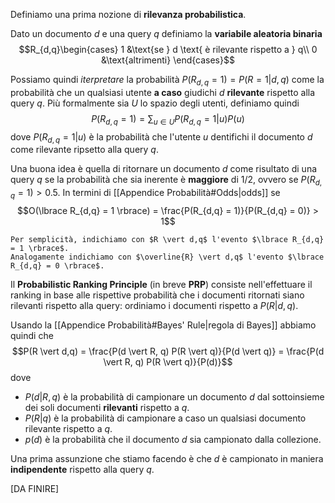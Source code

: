 Definiamo una prima nozione di **rilevanza probabilistica**.

Dato un documento $d$ e una query $q$ definiamo la **variabile aleatoria binaria**
$$R_{d,q}\begin{cases}
1 &\text{se } d \text{ è rilevante rispetto a } q\\
0 &\text{altrimenti}
\end{cases}$$

Possiamo quindi *iterpretare* la probabilità $P(R_{d,q} = 1) = P(R = 1 \vert d,q)$ come la probabilità che un qualsiasi utente **a caso** giudichi $d$ **rilevante** rispetto alla query $q$.
Più formalmente sia $U$ lo spazio degli utenti, definiamo quindi
$$P(R_{d,q} = 1) = \sum_{u \in U} P(R_{d,q} = 1 \vert u) P(u)$$
dove $P(R_{d,q} = 1 \vert u)$ è la probabilità che l'utente $u$ dentifichi il documento $d$ come rilevante ripsetto alla query $q$.

Una buona idea è quella di ritornare un documento $d$ come risultato di una query $q$ se la probabilità che sia inerente è **maggiore** di $1/2$, ovvero se $P(R_{d,q} = 1) > 0.5$.
In termini di [[Appendice Probabilità#Odds|odds]] se $$O(\lbrace R_{d,q} = 1 \rbrace) = \frac{P(R_{d,q} = 1)}{P(R_{d,q} = 0)} > 1$$
```ad-info
Per semplicità, indichiamo con $R \vert d,q$ l'evento $\lbrace R_{d,q} = 1 \rbrace$.
Analogamente indichiamo con $\overline{R} \vert d,q$ l'evento $\lbrace R_{d,q} = 0 \rbrace$.
```

Il **Probabilistic Ranking Principle** (in breve **PRP**) consiste nell'effettuare il ranking in base alle rispettive probabilità che i documenti ritornati siano rilevanti rispetto alla query: ordiniamo i documenti rispetto a $P(R \vert d,q)$.

Usando la [[Appendice Probabilità#Bayes' Rule|regola di Bayes]] abbiamo quindi che
$$P(R \vert d,q) = \frac{P(d \vert R, q) P(R \vert q)}{P(d \vert q)} = \frac{P(d \vert R, q) P(R \vert q)}{P(d)}$$
dove
- $P(d \vert R, q)$ è la probabilità di campionare un documento $d$  dal sottoinsieme dei soli documenti **rilevanti** rispetto a $q$.
- $P(R \vert q)$ è la probabilità di campionare a caso un qualsiasi documento rilevante rispetto a $q$.
- $p(d)$ è la probabilità che il documento $d$ sia campionato dalla collezione.

Una prima assunzione che stiamo facendo è che $d$ è campionato in maniera **indipendente** rispetto alla query $q$.

[DA FINIRE]
